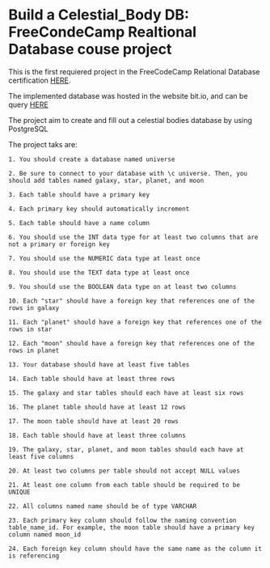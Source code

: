 # Build a Celestial_Body DB: FreeCondeCamp Realtional Database couse project

This is the first requiered project in the FreeCodeCamp Relational Database certification [HERE](https://www.freecodecamp.org/learn/relational-database/build-a-celestial-bodies-database-project/build-a-celestial-bodies-database).

The implemented database was hosted in the website bit.io, and can be query [HERE](https://bit.io/MPedrazam/celestial_bodies_DB)

The project aim to create and fill out a celestial bodies database by using PostgreSQL

The project taks are:

    1. You should create a database named universe

    2. Be sure to connect to your database with \c universe. Then, you should add tables named galaxy, star, planet, and moon

    3. Each table should have a primary key

    4. Each primary key should automatically increment

    5. Each table should have a name column

    6. You should use the INT data type for at least two columns that are not a primary or foreign key

    7. You should use the NUMERIC data type at least once

    8. You should use the TEXT data type at least once

    9. You should use the BOOLEAN data type on at least two columns

    10. Each "star" should have a foreign key that references one of the rows in galaxy

    11. Each "planet" should have a foreign key that references one of the rows in star

    12. Each "moon" should have a foreign key that references one of the rows in planet

    13. Your database should have at least five tables

    14. Each table should have at least three rows

    15. The galaxy and star tables should each have at least six rows

    16. The planet table should have at least 12 rows

    17. The moon table should have at least 20 rows

    18. Each table should have at least three columns

    19. The galaxy, star, planet, and moon tables should each have at least five columns

    20. At least two columns per table should not accept NULL values

    21. At least one column from each table should be required to be UNIQUE

    22. All columns named name should be of type VARCHAR

    23. Each primary key column should follow the naming convention table_name_id. For example, the moon table should have a primary key column named moon_id

    24. Each foreign key column should have the same name as the column it is referencing
